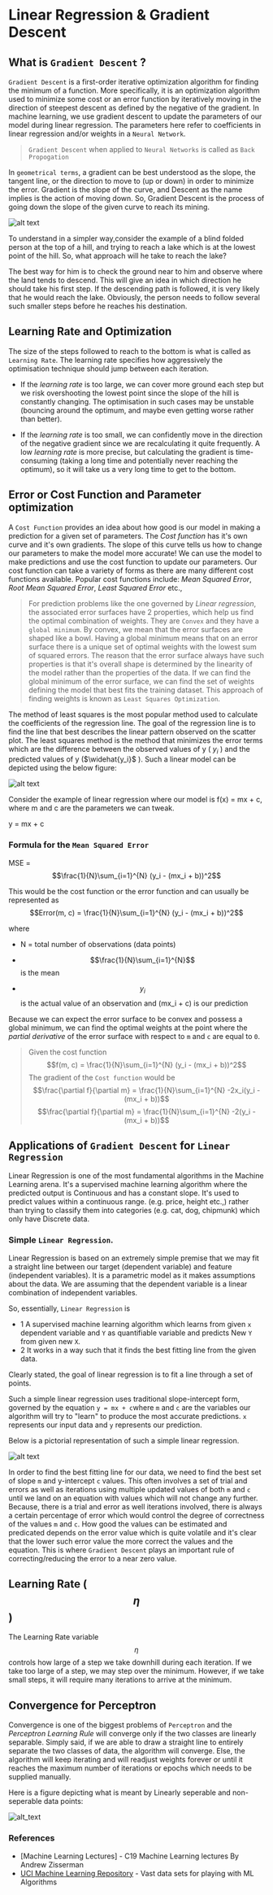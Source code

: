 # Linear Regression & Gradient Descent

## What is `Gradient Descent` ?

`Gradient Descent` is a first-order iterative optimization algorithm for finding the minimum of a function. More specifically, it is an optimization algorithm used to minimize some cost or an error function by iteratively moving in the direction of steepest descent as defined by the negative of the gradient. In machine learning, we use gradient descent to update the parameters of our model during linear regression. The parameters here refer to coefficients in linear regression and/or weights in a `Neural Network`.

> `Gradient Descent` when applied to `Neural Networks` is called as `Back Propogation`

In `geometrical terms`, a gradient can be best understood as the slope, the tangent line, or the direction to move to (up or down) in order to minimize the error. Gradient is the slope of the curve, and Descent as the name implies is the action of moving down. So, Gradient Descent is the process of going down the slope of the given curve to reach its mining.

![alt text](images/gradient.png "Gradient decent for a polynomial")

To understand in a simpler way,consider the example of a blind folded person at the top of a hill, and trying to reach a lake which is at the lowest point of the hill.  So, what approach will he take to reach the lake?

The best way for him is to check the ground near to him and observe where the land tends to descend. This will give an idea in which direction he should take his first step. If the descending path is followed, it is very likely that he would reach the lake. Obviously, the person needs to follow several such smaller steps before he reaches his destination.


## Learning Rate and Optimization
The size of the steps followed to reach to the bottom is what is called as `Learning Rate`.  The learning rate specifies how aggressively the optimisation technique should jump between each iteration.

- If the *learning rate* is too large, we can cover more ground each step but we risk overshooting the lowest point since the slope of the hill is constantly changing. The optimisation in such cases may be unstable (bouncing around the optimum, and maybe even getting worse rather than better).

- If the *learning rate* is too small, we can confidently move in the direction of the negative gradient since we are recalculating it quite frequently. A low *learning rate* is more precise, but calculating the gradient is time-consuming (taking a long time and potentially never reaching the optimum), so it will take us a very long time to get to the bottom.

## Error or Cost Function and Parameter optimization

A `Cost Function` provides an idea about how good is our model in making a prediction for a given set of parameters. The *Cost function* has it's own curve and it's own gradients. The slope of this curve tells us how to change our parameters to make the model more accurate! We can use the model to make predictions and use the cost function to update our parameters. Our cost function can take a variety of forms as there are many different cost functions available. Popular cost functions include: *Mean Squared Error*, *Root Mean Squared Error*, *Least Squared Error* etc.,

>For prediction problems like the one governed by *Linear regression*, the associated error surfaces have 2 properties, which help us find the optimal combination of weights.
> They are `Convex` and they have a `global minimum`. By convex, we mean that the error surfaces are shaped like a bowl. Having a global minimum means that on an error surface there is a unique set of optimal weights with the lowest sum of squared errors. The reason that the error surface always have such properties is that it's overall shape is determined by the linearity of the model rather than the properties of the data. If we can find the global minimum of the error surface, we can find the set of weights defining the model that best fits the training dataset. This approach of finding weights is known as `Least Squares Optimization`.


The method of least squares is the most popular method used to calculate the coefficients of the regression line. The goal of the regression line is to find the line that best describes the linear pattern observed on the scatter plot. The least squares method is the method that minimizes the error terms which are the difference between the observed values of y ( ${y_i}$ ) and the predicted values of y ($\widehat{y_i}$ ). Such a linear model can be depicted using the below figure:

![alt text](images/lse.png "Mean Squared Error method")

Consider the example of linear regression where our model is f(x) = mx + c, where m and c are the parameters we can tweak.

y = mx + c

### Formula for the `Mean Squared Error`

MSE = $$\frac{1}{N}\sum_{i=1}^{N} (y_i - (mx_i + b))^2$$

This would be the cost function or the error function and can usually be represented as $$Error(m, c) = \frac{1}{N}\sum_{i=1}^{N} (y_i - (mx_i + b))^2$$

where

- N = total number of observations (data points)

- $$\frac{1}{N}\sum_{i=1}^{N}$$ is the mean

- $$y_i$$ is the actual value of an observation and (mx_i + c) is our prediction

Because we can expect the error surface to be convex and possess a global minimum, we can find the optimal weights at the point where the *partial  derivative* of the error surface with respect to `m` and `c` are equal to `0`.

> Given the cost function $$f(m, c) = \frac{1}{N}\sum_{i=1}^{N} (y_i - (mx_i + b))^2$$
> The gradient of the `Cost function` would be
> $$\frac{\partial f}{\partial m} =  \frac{1}{N}\sum_{i=1}^{N} -2x_i(y_i - (mx_i + b))$$
> $$\frac{\partial f}{\partial m} =  \frac{1}{N}\sum_{i=1}^{N} -2(y_i - (mx_i + b))$$

## Applications of `Gradient Descent` for `Linear Regression`

Linear Regression is one of the most fundamental algorithms in the Machine Learning arena. It's a supervised machine learning algorithm where the predicted output is Continuous and has a constant slope. It's used to predict values within a continuous range. (e.g.  price, height etc.,) rather than trying to classify them into categories (e.g. cat, dog, chipmunk) which only have Discrete data.

### Simple `Linear Regression`.

Linear Regression is based on an extremely simple premise that we may fit a straight line between our target (dependent variable) and feature (independent variables). It is a parametric model as it makes assumptions about the data. We are assuming that the dependent variable is a linear combination of independent variables.

So, essentially, `Linear Regression` is

- 1 A supervised machine learning algorithm which learns from given `x` dependent variable and `Y` as quantifiable variable and predicts New `Y` from given new `X`.
- 2 It works in a way such that it finds the best fitting line from the given data.

Clearly stated, the goal of linear regression is to fit a line through a set of points.

Such a simple linear regression uses traditional slope-intercept form, governed by the equation `y = mx + c`where `m` and `c` are the variables our algorithm will try to "learn" to produce the most accurate predictions. `x` represents our input data and `y` represents our prediction.

Below is a pictorial representation of such a simple linear regression.

![alt text](images/linear-regression.png "A sample of y=mx+c depicting Linear Regression")

In order to find the best fitting line for our data, we need to find the best set of slope `m` and y-intercept `c` values. This often involves a set of trial and errors as well as iterations using multiple updated values of both `m` and `c` until we land on an equation with values which will not change any further. Because, there is a trial and error as well iterations involved, there is always a certain percentage of error which would control the degree of correctness of the values `m` and `c`. How good the values can be estimated and predicated depends on the error value which is quite volatile and it's clear that the lower such error value the more correct the values and the equation. This is where `Gradient Descent` plays an important rule of correcting/reducing the error to a near zero value.

## Learning Rate ($$\eta$$)

The Learning Rate variable $$\eta$$ controls how large of a step we take downhill during each iteration. If we take too large of a step, we may step over the minimum. However, if we take small steps, it will require many iterations to arrive at the minimum.

## Convergence for Perceptron

Convergence is one of the biggest problems of `Perceptron` and the *Perceptron Learning Rule* will converge only if the two classes are linearly separable. Simply said, if we are able to draw a straight line to entirely separate the two classes of data, the algorithm will converge. Else, the algorithm will keep iterating and will readjust weights forever or until it reaches the maximum number of iterations or  epochs which needs to be supplied manually.

Here is a figure depicting what is meant by Linearly seperable and non-seperable data points:

![alt_text](images/linear.png "Linearly Seperable Vs Linearly Non-Seperable data")


### References
* [Machine Learning Lectures] - C19 Machine Learning lectures By Andrew Zisserman
* [UCI Machine Learning Repository] - Vast data sets for playing with ML Algorithms

[Macine Learning Lectures]: <http://www.robots.ox.ac.uk/~az/lectures/ml/index.html>
[UCI Machine Learning Repository]: <http://archive.ics.uci.edu/ml/datasets.html>
